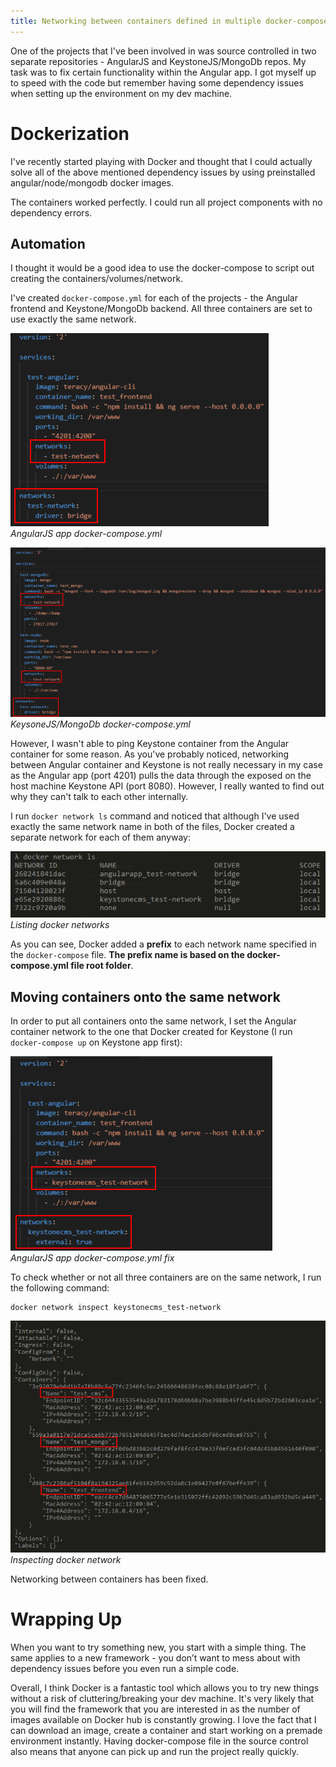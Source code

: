 ```yaml
---
title: Networking between containers defined in multiple docker-compose.yml files
---
```


One of the projects that I've been involved in was source controlled in two separate repositories - AngularJS and KeystoneJS/MongoDb repos. My task was to fix certain functionality within the Angular app. I got myself up to speed with the code but remember having some dependency issues when setting up the environment on my dev machine.


# Dockerization

I've recently started playing with Docker and thought that I could actually solve all of the above mentioned dependency issues by using preinstalled angular/node/mongodb docker images.

The containers worked perfectly. I could run all project components with no dependency errors.

## Automation

I thought it would be a good idea to use the docker-compose to script out creating the containers/volumes/network.

I've created `docker-compose.yml` for each of the projects - the Angular frontend and Keystone/MongoDb backend. All three containers are set to use exactly the same network.

![AngularJS app docker-compose.yml](/img/content/posts/2018/2018-01-30-docker-compose-yml-angularapp.png "AngularJS app docker-compose.yml")  
*AngularJS app docker-compose.yml*

![KeysoneJS cms docker-compose.yml](/img/content/posts/2018/2018-01-30-docker-compose-yml-keystonecms.png "KeysoneJS/MongoDb docker-compose.yml")  
*KeysoneJS/MongoDb docker-compose.yml*

However, I wasn't able to ping Keystone container from the Angular container for some reason. As you've probably noticed, networking between Angular container and Keystone is not really necessary in my case as the Angular app (port 4201) pulls the data through the exposed on the host machine Keystone API (port 8080). However, I really wanted to find out why they can't talk to each other internally.

I run `docker network ls` command and noticed that although I've used exactly the same network name in both of the files, Docker created a separate network for each of them anyway:

![Listing docker network](/img/content/posts/2018/2018-01-30-docker-network-ls.png "Listing docker networks")  
*Listing docker networks*

As you can see, Docker added a **prefix** to each network name specified in the `docker-compose` file. **The prefix name is based on the docker-compose.yml file root folder**.

## Moving containers onto the same network

In order to put all containers onto the same network, I set the Angular container network to the one that Docker created for Keystone (I run `docker-compose up` on Keystone app first):

![AngularJS app docker-compose.yml fix](/img/content/posts/2018/2018-01-30-docker-compose-yml-angularapp-fix.png "AngularJS app docker-compose.yml fix")  
*AngularJS app docker-compose.yml fix*

To check whether or not all three containers are on the same network, I run the following command:
```
docker network inspect keystonecms_test-network
```

![Inspecting docker network](/img/content/posts/2018/2018-01-30-docker-network-inspect.png "Inspecting docker network")
*Inspecting docker network*

Networking between containers has been fixed.



# Wrapping Up

When you want to try something new, you start with a simple thing. The same applies to a new framework - you don’t want to mess about with dependency issues before you even run a simple code.

Overall, I think Docker is a fantastic tool which allows you to try new things without a risk of cluttering/breaking your dev machine. It's very likely that you will find the framework that you are interested in as the number of images available on Docker hub is constantly growing. I love the fact that I can download an image, create a container and start working on a premade environment instantly. Having docker-compose file in the source control also means that anyone can pick up and run the project really quickly.